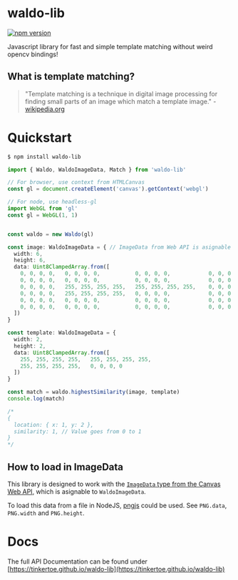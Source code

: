 # waldo-lib

[![npm version](https://badge.fury.io/js/waldo-lib.svg)](https://badge.fury.io/js/waldo-lib)

Javascript library for fast and simple template matching without weird opencv bindings!

## What is template matching?

> "Template matching is a technique in digital image processing for finding small parts of an image which match a template image." - [wikipedia.org](https://en.wikipedia.org/w/index.php?title=Template_matching&oldid=1073414135)

# Quickstart

```bash
$ npm install waldo-lib
```

```typescript
import { Waldo, WaldoImageData, Match } from 'waldo-lib'

// For browser, use context from HTMLCanvas
const gl = document.createElement('canvas').getContext('webgl')

// For node, use headless-gl
import WebGL from 'gl'
const gl = WebGL(1, 1)


const waldo = new Waldo(gl)

const image: WaldoImageData = { // ImageData from Web API is asignable to WaldoImageData
  width: 6,
  height: 6,
  data: Uint8ClampedArray.from([
    0, 0, 0, 0,   0, 0, 0, 0,           0, 0, 0, 0,            0, 0, 0, 0,   0, 0, 0, 0,   0, 0, 0, 0,
    0, 0, 0, 0,   0, 0, 0, 0,           0, 0, 0, 0,            0, 0, 0, 0,   0, 0, 0, 0,   0, 0, 0, 0,
    0, 0, 0, 0,   255, 255, 255, 255,   255, 255, 255, 255,    0, 0, 0, 0,   0, 0, 0, 0,   0, 0, 0, 0,
    0, 0, 0, 0,   255, 255, 255, 255,   0, 0, 0, 0,            0, 0, 0, 0,   0, 0, 0, 0,   0, 0, 0, 0,
    0, 0, 0, 0,   0, 0, 0, 0,           0, 0, 0, 0,            0, 0, 0, 0,   0, 0, 0, 0,   0, 0, 0, 0,
    0, 0, 0, 0,   0, 0, 0, 0,           0, 0, 0, 0,            0, 0, 0, 0,   0, 0, 0, 0,   0, 0, 0, 0,
  ])
}

const template: WaldoImageData = {
  width: 2,
  height: 2,
  data: Uint8ClampedArray.from([
    255, 255, 255, 255,   255, 255, 255, 255,
    255, 255, 255, 255,   0, 0, 0, 0
  ])
}

const match = waldo.highestSimilarity(image, template)
console.log(match)

/*
{
  location: { x: 1, y: 2 },
  similarity: 1, // Value goes from 0 to 1
}
*/
```

## How to load in ImageData
This library is designed to work with the [`ImageData` type from the Canvas Web API](https://developer.mozilla.org/en-US/docs/Web/API/ImageData), which is asignable to `WaldoImageData`.

To load this data from a file in NodeJS, [pngjs](https://github.com/pngjs/pngjs) could be used. See `PNG.data`, `PNG.width` and `PNG.height`.

# Docs
The full API Documentation can be found under [https://tinkertoe.github.io/waldo-lib](https://tinkertoe.github.io/waldo-lib)
